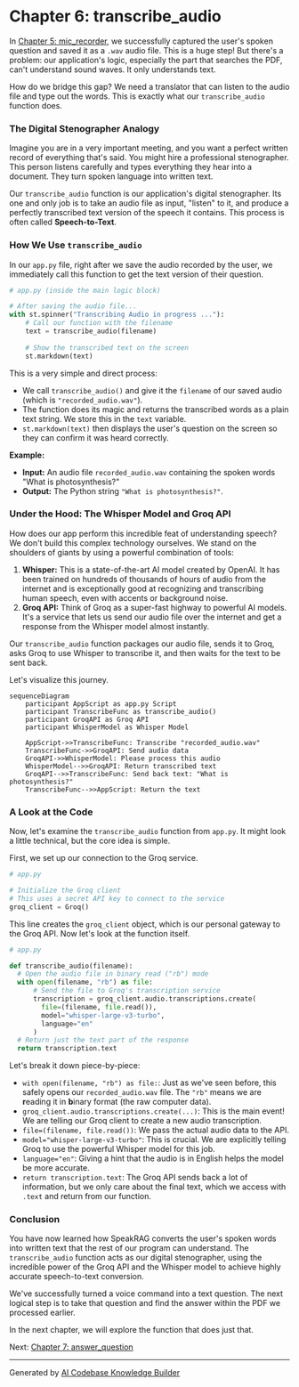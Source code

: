 # Chapter 6: transcribe_audio

In [Chapter 5: mic_recorder](05_mic_recorder.md), we successfully captured the user's spoken question and saved it as a `.wav` audio file. This is a huge step! But there's a problem: our application's logic, especially the part that searches the PDF, can't understand sound waves. It only understands text.

How do we bridge this gap? We need a translator that can listen to the audio file and type out the words. This is exactly what our `transcribe_audio` function does.

### The Digital Stenographer Analogy

Imagine you are in a very important meeting, and you want a perfect written record of everything that's said. You might hire a professional stenographer. This person listens carefully and types everything they hear into a document. They turn spoken language into written text.

Our `transcribe_audio` function is our application's digital stenographer. Its one and only job is to take an audio file as input, "listen" to it, and produce a perfectly transcribed text version of the speech it contains. This process is often called **Speech-to-Text**.

### How We Use `transcribe_audio`

In our `app.py` file, right after we save the audio recorded by the user, we immediately call this function to get the text version of their question.

```python
# app.py (inside the main logic block)

# After saving the audio file...
with st.spinner("Transcribing Audio in progress ..."):
    # Call our function with the filename
    text = transcribe_audio(filename)
    
    # Show the transcribed text on the screen
    st.markdown(text)
```

This is a very simple and direct process:
*   We call `transcribe_audio()` and give it the `filename` of our saved audio (which is `"recorded_audio.wav"`).
*   The function does its magic and returns the transcribed words as a plain text string. We store this in the `text` variable.
*   `st.markdown(text)` then displays the user's question on the screen so they can confirm it was heard correctly.

**Example:**
*   **Input:** An audio file `recorded_audio.wav` containing the spoken words "What is photosynthesis?"
*   **Output:** The Python string `"What is photosynthesis?"`.

### Under the Hood: The Whisper Model and Groq API

How does our app perform this incredible feat of understanding speech? We don't build this complex technology ourselves. We stand on the shoulders of giants by using a powerful combination of tools:

1.  **Whisper:** This is a state-of-the-art AI model created by OpenAI. It has been trained on hundreds of thousands of hours of audio from the internet and is exceptionally good at recognizing and transcribing human speech, even with accents or background noise.
2.  **Groq API:** Think of Groq as a super-fast highway to powerful AI models. It's a service that lets us send our audio file over the internet and get a response from the Whisper model almost instantly.

Our `transcribe_audio` function packages our audio file, sends it to Groq, asks Groq to use Whisper to transcribe it, and then waits for the text to be sent back.

Let's visualize this journey.

```mermaid
sequenceDiagram
    participant AppScript as app.py Script
    participant TranscribeFunc as transcribe_audio()
    participant GroqAPI as Groq API
    participant WhisperModel as Whisper Model

    AppScript->>TranscribeFunc: Transcribe "recorded_audio.wav"
    TranscribeFunc->>GroqAPI: Send audio data
    GroqAPI->>WhisperModel: Please process this audio
    WhisperModel-->>GroqAPI: Return transcribed text
    GroqAPI-->>TranscribeFunc: Send back text: "What is photosynthesis?"
    TranscribeFunc-->>AppScript: Return the text
```

### A Look at the Code

Now, let's examine the `transcribe_audio` function from `app.py`. It might look a little technical, but the core idea is simple.

First, we set up our connection to the Groq service.

```python
# app.py

# Initialize the Groq client
# This uses a secret API key to connect to the service
groq_client = Groq()
```

This line creates the `groq_client` object, which is our personal gateway to the Groq API. Now let's look at the function itself.

```python
# app.py

def transcribe_audio(filename):
  # Open the audio file in binary read ("rb") mode
  with open(filename, "rb") as file:
      # Send the file to Groq's transcription service
      transcription = groq_client.audio.transcriptions.create(
        file=(filename, file.read()),
        model="whisper-large-v3-turbo",
        language="en"
      )
  # Return just the text part of the response
  return transcription.text
```

Let's break it down piece-by-piece:
*   `with open(filename, "rb") as file:`: Just as we've seen before, this safely opens our `recorded_audio.wav` file. The `"rb"` means we are **r**eading it in **b**inary format (the raw computer data).
*   `groq_client.audio.transcriptions.create(...)`: This is the main event! We are telling our Groq client to create a new audio transcription.
*   `file=(filename, file.read())`: We pass the actual audio data to the API.
*   `model="whisper-large-v3-turbo"`: This is crucial. We are explicitly telling Groq to use the powerful Whisper model for this job.
*   `language="en"`: Giving a hint that the audio is in English helps the model be more accurate.
*   `return transcription.text`: The Groq API sends back a lot of information, but we only care about the final text, which we access with `.text` and return from our function.

### Conclusion

You have now learned how SpeakRAG converts the user's spoken words into written text that the rest of our program can understand. The `transcribe_audio` function acts as our digital stenographer, using the incredible power of the Groq API and the Whisper model to achieve highly accurate speech-to-text conversion.

We've successfully turned a voice command into a text question. The next logical step is to take that question and find the answer within the PDF we processed earlier.

In the next chapter, we will explore the function that does just that.

Next: [Chapter 7: answer_question](07_answer_question.md)

---

Generated by [AI Codebase Knowledge Builder](https://github.com/The-Pocket/Tutorial-Codebase-Knowledge)